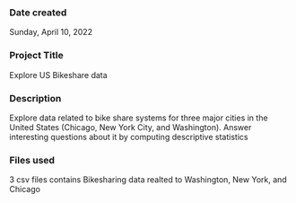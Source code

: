 ### Date created
Sunday, April 10, 2022

### Project Title
Explore US Bikeshare data

### Description
Explore data related to bike share systems for three major cities in the United States (Chicago, New York City, and Washington). Answer interesting questions about it by computing descriptive statistics

### Files used
3 csv files contains Bikesharing data realted to Washington, New York, and Chicago


